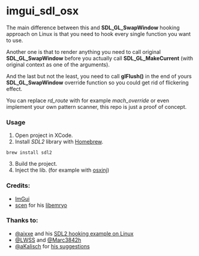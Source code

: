 # imgui_sdl_osx 

The main difference between this and __SDL_GL_SwapWindow__ hooking approach on Linux is that you need to hook every single function you want to use.  

Another one is that to render anything you need to call original __SDL_GL_SwapWindow__ before you actually call __SDL_GL_MakeCurrent__ (with original context as one of the arguments).  

And the last but not the least, you need to call __glFlush()__ in the end of yours __SDL_GL_SwapWindow__ override function so you could get rid of flickering effect.  


You can replace *rd_route* with for example *mach_override* or even implement your own pattern scanner, this repo is just a proof of concept.  

### Usage
1) Open project in XCode.  
2) Install *SDL2* library with [Homebrew](https://brew.sh/).  
```
brew install sdl2
```
3) Build the project.
4) Inject the lib. (for example with [osxinj](https://github.com/scen/osxinj)) 


### Credits:
- [ImGui](https://github.com/ocornut/imgui)
- [scen](https://github.com/scen) for his [libemryo](https://github.com/scen/libembryo)


### Thanks to:
- [@aixxe](https://github.com/aixxe) and his [SDL2 hooking example on Linux](https://github.com/aixxe/imgui-sdl-csgo)
- [@LWSS](https://github.com/LWSS) and [@Marc3842h](https://github.com/Marc3842h)
- [@aKalisch](https://github.com/aKalisch) for [his suggestions](https://github.com/dwnste/imgui_sdl_osx/issues/2)
